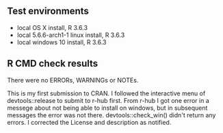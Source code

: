 ## Test environments
* local OS X install, R 3.6.3
* local 5.6.6-arch1-1 linux install, R 3.6.3
* local windows 10 install, R 3.6.3

## R CMD check results
There were no ERRORs, WARNINGs or NOTEs. 

This is my first submission to CRAN. 
I followed the interactive menu of devtools::release to submit to r-hub first. From r-hub I got one error in a messege about not being able to install on windows, but in subsequent messages the error was not there. 
devtools::check_win() didn't return any errors.
I corrected the License and description as notified.
